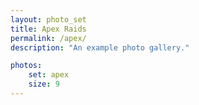 ```yaml
---
layout: photo_set
title: Apex Raids
permalink: /apex/
description: "An example photo gallery."

photos:
    set: apex
    size: 9
---
```

